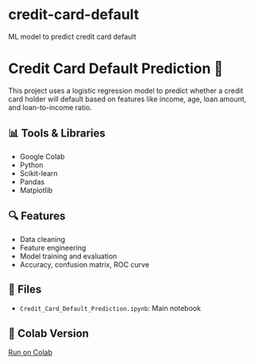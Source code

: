 # credit-card-default
ML model to predict credit card default
# Credit Card Default Prediction 🧾

This project uses a logistic regression model to predict whether a credit card holder will default based on features like income, age, loan amount, and loan-to-income ratio.

## 📊 Tools & Libraries
- Google Colab
- Python
- Scikit-learn
- Pandas
- Matplotlib

## 🔍 Features
- Data cleaning
- Feature engineering
- Model training and evaluation
- Accuracy, confusion matrix, ROC curve

## 📁 Files
- `Credit_Card_Default_Prediction.ipynb`: Main notebook

## 🔗 Colab Version
[Run on Colab](paste-your-colab-link-here)
